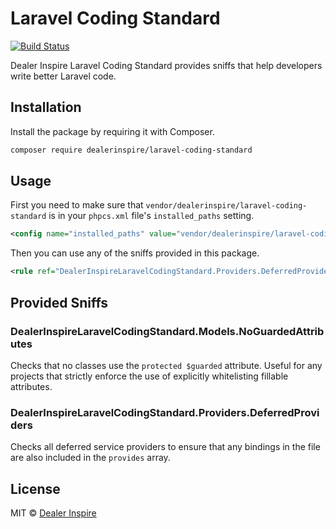 # Laravel Coding Standard

[![Build Status][travis-badge]][travis-home]

Dealer Inspire Laravel Coding Standard provides sniffs that help developers write better Laravel code.

## Installation

Install the package by requiring it with Composer.

```bash
composer require dealerinspire/laravel-coding-standard
```

## Usage

First you need to make sure that `vendor/dealerinspire/laravel-coding-standard` is in your `phpcs.xml` file's `installed_paths` setting.

```xml
<config name="installed_paths" value="vendor/dealerinspire/laravel-coding-standard"/>
```

Then you can use any of the sniffs provided in this package.

```xml
<rule ref="DealerInspireLaravelCodingStandard.Providers.DeferredProviders"/>
```

## Provided Sniffs

### DealerInspireLaravelCodingStandard.Models.NoGuardedAttributes

Checks that no classes use the `protected $guarded` attribute. Useful for any projects that strictly enforce the use of explicitly whitelisting fillable attributes.

### DealerInspireLaravelCodingStandard.Providers.DeferredProviders

Checks all deferred service providers to ensure that any bindings in the file are also included in the `provides` array.

## License

MIT © [Dealer Inspire](https://www.dealerinspire.com/)

[travis-home]:https://travis-ci.com/jpuck/laravel-coding-standard
[travis-badge]:https://travis-ci.com/jpuck/laravel-coding-standard.svg?branch=master
